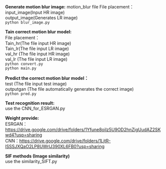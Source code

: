 **Generate motion blur image:**
  motion_blur file
  File placement：  
    input_image(Input HR image)  
    output_image(Generates LR image)  
    ```
    python blur_image.py   
    ```   

**Tain correct motion blur model:**  
  File placement：  
    Tain_hr(The file input HR image)  
    Tain_lr(The file input LR image)  
    val_hr (The file input HR image)  
    val_lr (The file input LR image)  
    ```
    python convert.py   
    ```  
    ```
    python main.py
    ```  

**Predict the correct motion blur model：**  
    test (The file input test image)  
    outputgan (The file automatically generates the correct image)  
    ```
    python pred.py  
    ```  

**Test recognition result:**  
    use the CNN_for_ESRGAN.py  

**Weight provide:**  
    ESRGAN：https://drive.google.com/drive/folders/1Yfune8oilz5U9OD2hnZigUudAZ2SKwd4?usp=sharing  
    CNN：https://drive.google.com/drive/folders/1LjtR-lSSSJXQaO2LP8UWrlJ390XL6FB0?usp=sharing

**SIF methods (Image similarity)**  
    use the similarity_SIFT.py 
